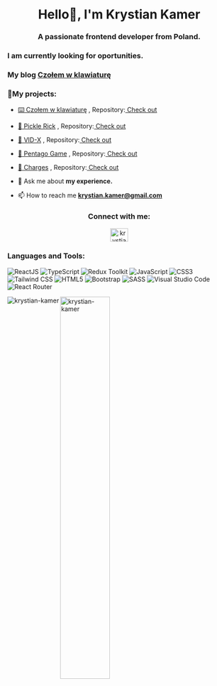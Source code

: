 <h1 align="center">Hello👋, I'm Krystian Kamer</h1>
<h3 align="center">A passionate frontend developer from Poland.</h3>

<h3>I am currently looking for oportunities. </h3>
<h3> My blog <a href="https://www.czolemwklawiature.com" target="blank" height="40" width="40">Czołem w klawiaturę </a></h3>
<div> 
  <h3>🔭My projects:</h3>
  <ul>
    <li>
        <p><a href="https://www.czolemwklawiature.com" target="blank" height="40" width="40">⌨️ Czołem w klawiaturę</a> , Repository:<a href="https://github.com/Krystian-Kamer/czolem_w_klawiature" target="blank" height="40" width="40"> Check out</a></p>
    </li>
    <li>
        <p><a href="https://picklerick-1sbq.vercel.app/" target="blank" height="40" width="40">🥒 Pickle Rick</a> , Repository:<a href="https://github.com/Krystian-Kamer/picklerick" target="blank" height="40" width="40"> Check out</a></p>
    </li>
    <li>
      <p><a href="https://vid-x.vercel.app/" target="blank" height="40" width="40">🍿 VID-X</a> , Repository:<a href="https://github.com/Krystian-Kamer/vid-x" target="blank" height="40" width="40"> Check out</a></p>
    </li>
    <li>
      <p><a href="https://pentago-eta.vercel.app/" target="blank" height="40" width="40">🪩 Pentago Game</a> , Repository:<a href="https://github.com/Krystian-Kamer/pentago-game" target="blank" height="40" width="40"> Check out</a></p>
    </li>
    <li>
      <p><a href="https://charges.vercel.app/" target="blank" height="40" width="40">💸 Charges</a> , Repository:<a href="https://github.com/Krystian-Kamer/charges" target="blank" height="40" width="40"> Check out</a></p>
    </li>
  </ul>
</div>

- 💬 Ask me about **my experience.**

- 📫 How to reach me **krystian.kamer@gmail.com**

<h3 align="center">Connect with me:</h3>
<p align="center">
<a href="https://linkedin.com/in/krystian-kamer-0aa148279" target="blank"><img align="center" src="https://raw.githubusercontent.com/rahuldkjain/github-profile-readme-generator/master/src/images/icons/Social/linked-in-alt.svg" alt="krystian-kamer-0aa148279" height="30" width="40" /></a>
</p>

<h3 align="left">Languages and Tools:</h3>

![ReactJS](https://img.shields.io/badge/-ReactJs-61DAFB?logo=react&logoColor=white&style=for-the-badge)
![TypeScript](https://img.shields.io/badge/TypeScript-007ACC?style=for-the-badge&logo=typescript&logoColor=white)
![Redux Toolkit](https://img.shields.io/badge/Redux-593D88?style=for-the-badge&logo=redux&logoColor=white)
![JavaScript](https://img.shields.io/badge/javascript-%23323330.svg?style=for-the-badge&logo=javascript&logoColor=%23F7DF1E)
![CSS3](https://img.shields.io/badge/css3-%231572B6.svg?style=for-the-badge&logo=css3&logoColor=white)
![Tailwind CSS](https://img.shields.io/badge/Tailwind_CSS-38B2AC?style=for-the-badge&logo=tailwind-css&logoColor=white)
![HTML5](https://img.shields.io/badge/html5-%23E34F26.svg?style=for-the-badge&logo=html5&logoColor=white)
![Bootstrap](https://img.shields.io/badge/bootstrap-%238511FA.svg?style=for-the-badge&logo=bootstrap&logoColor=white)
![SASS](https://img.shields.io/badge/SASS-hotpink.svg?style=for-the-badge&logo=SASS&logoColor=white)
![Visual Studio Code](https://img.shields.io/badge/Visual%20Studio%20Code-0078d7.svg?style=for-the-badge&logo=visual-studio-code&logoColor=white)
![React Router](https://img.shields.io/badge/-React%20Router-CA4245?logo=react-router)

<p><img align="left" src="https://github-readme-stats.vercel.app/api/top-langs?username=krystian-kamer&show_icons=true&locale=en&layout=compact" alt="krystian-kamer" /></p>

<p><img align="left" width = "47%" src="https://github-readme-streak-stats.herokuapp.com/?user=krystian-kamer&" alt="krystian-kamer" /></p>
